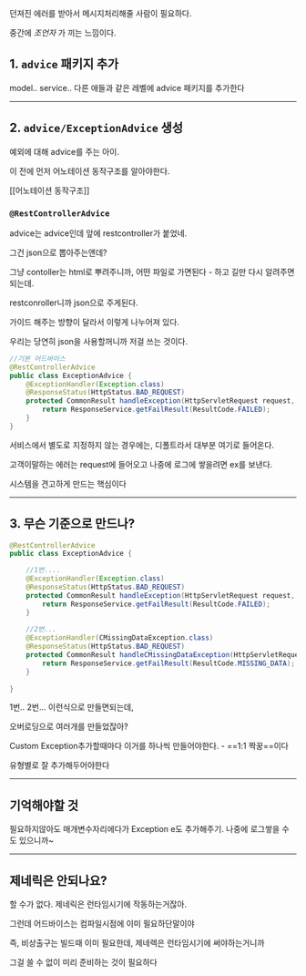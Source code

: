 던져진 에러를 받아서 메시지처리해줄 사람이 필요하다.

중간에 *조언자* 가 끼는 느낌이다.


## 1. `advice` 패키지 추가

model.. service.. 다른 애들과 같은 레벨에 advice 패키지를 추가한다


---

## 2. `advice/ExceptionAdvice` 생성

예외에 대해 advice를 주는 아이.

이 전에 먼저 어노테이션 동작구조를 알아야한다.

[[어노테이션 동작구조]]


### `@RestControllerAdvice`

advice는 advice인데 앞에 restcontroller가 붙었네.

그건 json으로 뽑아주는앤데? 

그냥 contoller는 html로 뿌려주니까, 어떤 파일로 가면된다 - 하고 길만 다시 알려주면되는데.

restconroller니까 json으로 주게된다.

가이드 해주는 방향이 달라서 이렇게 나누어져 있다.

우리는 당연히 json을 사용할꺼니까 저걸 쓰는 것이다.



```java
//기본 어드바이스
@RestControllerAdvice  
public class ExceptionAdvice {  
    @ExceptionHandler(Exception.class)  
    @ResponseStatus(HttpStatus.BAD_REQUEST)  
    protected CommonResult handleException(HttpServletRequest request, Exception ex) {  
        return ResponseService.getFailResult(ResultCode.FAILED);  
    }  
}
```

서비스에서 별도로 지정하지 않는 경우에는, 디폴트라서 대부분 여기로 들어온다. 

고객이말하는 에러는 request에 들어오고 나중에 로그에 쌓을려면 ex를 보낸다. 

시스템을 견고하게 만드는 핵심이다


---


## 3. 무슨 기준으로 만드나?

```java
@RestControllerAdvice  
public class ExceptionAdvice {  

	//1번....
    @ExceptionHandler(Exception.class)  
    @ResponseStatus(HttpStatus.BAD_REQUEST)  
    protected CommonResult handleException(HttpServletRequest request, Exception ex) {  
        return ResponseService.getFailResult(ResultCode.FAILED);  
    }  
  
	//2번...
    @ExceptionHandler(CMissingDataException.class)  
    @ResponseStatus(HttpStatus.BAD_REQUEST)  
    protected CommonResult handleCMissingDataException(HttpServletRequest request, CMissingDataException ex) {  
        return ResponseService.getFailResult(ResultCode.MISSING_DATA);  
    }  
      
}
```

1번.. 2번... 이런식으로 만들면되는데, 

오버로딩으로 여러개를 만들었잖아? 

Custom Exception추가할때마다 이거를 하나씩 만들어야한다. - ==1:1 짝꿍==이다

유형별로 잘 추가해두어야한다


---



## 기억해야할 것

필요하지않아도 매개변수자리에다가 Exception e도 추가해주기. 나중에 로그쌓을 수도 있으니까~


---


## 제네릭은 안되나요?

할 수가 없다. 제네릭은 런타임시기에 작동하는거잖아.

그런데 어드바이스는 컴파일시점에 이미 필요하단말이야

즉, 비상출구는 빌드때 이미 필요한데, 제네렉은 런타임시기에 써야하는거니까 

그걸 쓸 수 없이 미리 준비하는 것이 필요하다